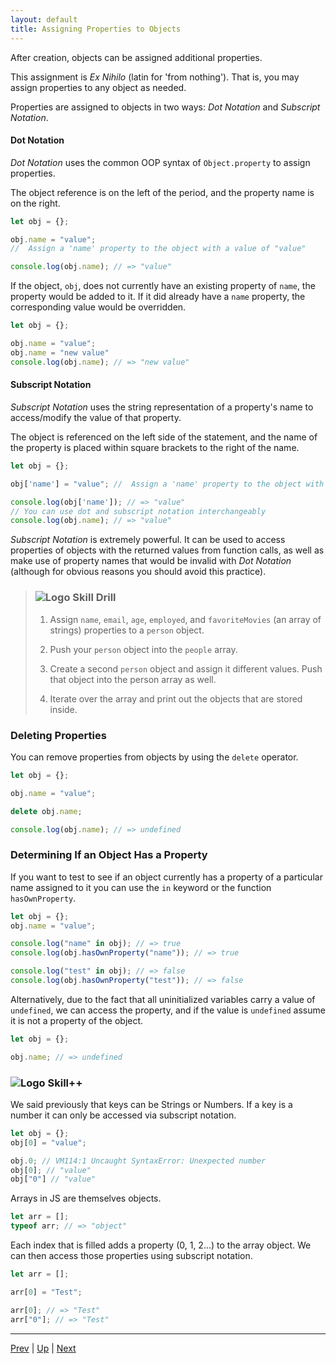 ```yaml
---
layout: default
title: Assigning Properties to Objects
---
```

After creation, objects can be assigned additional properties.

This assignment is *Ex Nihilo* (latin for 'from nothing'). That is, you may assign properties to any object as needed.

Properties are assigned to objects in two ways: *Dot Notation* and *Subscript Notation*.

#### Dot Notation
*Dot Notation* uses the common OOP syntax of `Object.property` to assign properties.

The object reference is on the left of the period, and the property name is on the right.

```javascript
let obj = {};

obj.name = "value";
//  Assign a 'name' property to the object with a value of "value"

console.log(obj.name); // => "value"
```

If the object, `obj`, does not currently have an existing property of `name`, the property would be added to it. If it did already have a `name` property, the corresponding value would be overridden.

```javascript
let obj = {};

obj.name = "value";
obj.name = "new value"
console.log(obj.name); // => "new value"
```

#### Subscript Notation
*Subscript Notation* uses the string representation of a property's name to access/modify the value of that property.

The object is referenced on the left side of the statement, and the name of the property is placed within square brackets to the right of the name.

```javascript
let obj = {};

obj['name'] = "value"; //  Assign a 'name' property to the object with a value of "value"

console.log(obj['name']); // => "value"
// You can use dot and subscript notation interchangeably
console.log(obj.name); // => "value"
```

*Subscript Notation* is extremely powerful. It can be used to access properties of objects with the returned values from function calls, as well as make use of property names that would be invalid with *Dot Notation* (although for obvious reasons you should avoid this practice).


> ### ![Logo](http://skilldistillery.com/downloads/sd_logo.jpg) Skill Drill
> 1. Assign `name`, `email`, `age`, `employed`, and `favoriteMovies` (an array of strings) properties to a `person` object.  
>
> 1. Push your `person` object into the `people` array.  
>
> 1. Create a second `person` object and assign it different values. Push that object into the person array as well.  
>
> 1. Iterate over the array and print out the objects that are stored inside.  

### Deleting Properties
You can remove properties from objects by using the `delete` operator.

```js
let obj = {};

obj.name = "value";

delete obj.name;

console.log(obj.name); // => undefined
```

### Determining If an Object Has a Property
If you want to test to see if an object currently has a property of a particular name assigned to it you can use the `in` keyword or the function `hasOwnProperty`.

```js
let obj = {};
obj.name = "value";

console.log("name" in obj); // => true
console.log(obj.hasOwnProperty("name")); // => true

console.log("test" in obj); // => false
console.log(obj.hasOwnProperty("test")); // => false
```

Alternatively, due to the fact that all uninitialized variables carry a value of `undefined`, we can access the property, and if the value is `undefined` assume it is not a property of the object.

```js
let obj = {};

obj.name; // => undefined
```

 ### ![Logo](http://skilldistillery.com/downloads/sd_logo.jpg) Skill++
We said previously that keys can be Strings or Numbers. If a key is a number it can only be accessed via subscript notation.

```js
let obj = {};
obj[0] = "value";

obj.0; // VM114:1 Uncaught SyntaxError: Unexpected number
obj[0]; // "value"
obj["0"] // "value"
```

Arrays in JS are themselves objects.

```js
let arr = [];
typeof arr; // => "object"
```

Each index that is filled adds a property (0, 1, 2...) to the array object. We can then access those properties using subscript notation.

```js
let arr = [];

arr[0] = "Test";

arr[0]; // => "Test"
arr["0"]; // => "Test"
```

<hr>

[Prev](initializingWithProperties.md) | [Up](README.md) | [Next](forIn.md)

